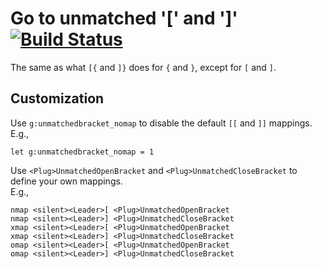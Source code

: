 # Go to unmatched '[' and ']' [![Build Status][1]][2]

The same as what `[{` and `]}` does for `{` and `}`, except for `[` and `]`.

## Customization

Use `g:unmatchedbracket_nomap` to disable the default `[[` and `]]` mappings.\
E.g.,
```
let g:unmatchedbracket_nomap = 1
```

Use `<Plug>UnmatchedOpenBracket` and `<Plug>UnmatchedCloseBracket` to define
your own mappings.\
E.g.,
```
nmap <silent><Leader>[ <Plug>UnmatchedOpenBracket
nmap <silent><Leader>] <Plug>UnmatchedCloseBracket
xmap <silent><Leader>[ <Plug>UnmatchedOpenBracket
xmap <silent><Leader>] <Plug>UnmatchedCloseBracket
omap <silent><Leader>[ <Plug>UnmatchedOpenBracket
omap <silent><Leader>] <Plug>UnmatchedCloseBracket
```

[1]: https://travis-ci.com/chaoren/vim-unmatchedbracket.svg?branch=master
[2]: https://travis-ci.com/chaoren/vim-unmatchedbracket
